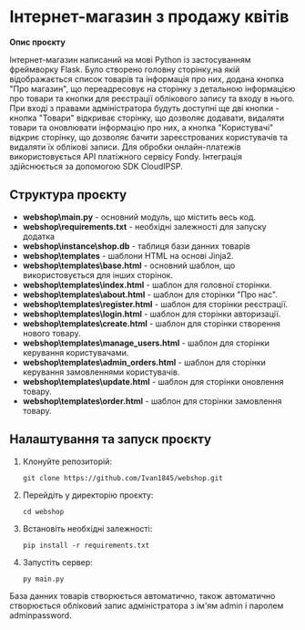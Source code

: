 # Інтернет-магазин з продажу квітів
**Опис проєкту**

Інтернет-магазин написаний на мові Python із застосуванням фреймворку Flask.
Було створено головну сторінку,на якій відображається список товарів 
та інформація про них, додана кнопка "Про магазин", що переадресовує на сторінку з детальною інформацією про товари
та кнопки для реєстрації облікового запису та входу в нього. При вході з правами адміністратора
будуть доступні ще дві кнопки - кнопка "Товари" відкриває сторінку, що дозволяє додавати, видаляти товари
та оновлювати інформацію про них, а кнопка "Користувачі" відкриє сторінку, що дозволяє бачити зареєстрованих
користувачів та видаляти їх облікові записи. Для обробки онлайн-платежів використовується API платіжного сервісу 
Fondy. Інтеграція здійснюється за допомогою SDK CloudIPSP.


## Структура проєкту

 - **webshop\main.py** - основний модуль, що містить весь код.
 - **webshop\requirements.txt** - необхідні залежності для запуску додатка
 - **webshop\instance\shop.db** - таблиця бази данних товарів
 - **webshop\templates** - шаблони HTML на основі Jinja2.
 - **webshop\templates\base.html** -  основний шаблон, що використовується для інших сторінок.
 - **webshop\templates\index.html** - шаблон для головної сторінки.
 - **webshop\templates\about.html** - шаблон для сторінки "Про нас".
 - **webshop\templates\register.html** - шаблон для сторінки реєстрації.
 - **webshop\templates\login.html** - шаблон для сторінки авторизації.
 - **webshop\templates\create.html** - шаблон для сторінки створення нового товару.
 - **webshop\templates\manage_users.html** - шаблон для сторінки керування користувачами.
 - **webshop\templates\admin_orders.html** - шаблон для сторінки керування замовленнями користувачів.
 - **webshop\templates\update.html** - шаблон для сторінки оновлення товару.
 - **webshop\templates\order.html** - шаблон для сторінки замовлення товару.



## Налаштування та запуск проєкту
1. Клонуйте репозиторій:
    ```
    git clone https://github.com/Ivan1845/webshop.git
    ```

2. Перейдіть у директорію проєкту:
    ```
    cd webshop
    ```

3. Встановіть необхідні залежності:
    ```
    pip install -r requirements.txt
    ```

4. Запустіть сервер:
    ```
    py main.py
    ```
База данних товарів створюється автоматично, також автоматично створюється
обліковий запис адміністратора з ім'ям admin і паролем adminpassword.